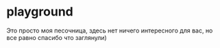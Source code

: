 playground
==========
Это просто моя песочница, здесь нет ничего интересного для вас, но все равно спасибо что заглянули)
